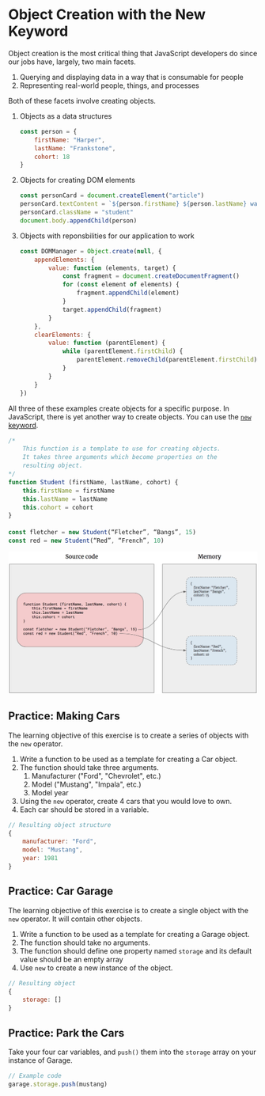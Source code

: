 # Object Creation with the New Keyword

Object creation is the most critical thing that JavaScript developers do since our jobs have, largely, two main facets.

1. Querying and displaying data in a way that is consumable for people
1. Representing real-world people, things, and processes

Both of these facets involve creating objects.

1. Objects as a data structures
    ```js
    const person = {
        firstName: "Harper",
        lastName: "Frankstone",
        cohort: 18
    }
    ```
1. Objects for creating DOM elements
    ```js
    const personCard = document.createElement("article")
    personCard.textContent = `${person.firstName} ${person.lastName} was in cohort ${18}`
    personCard.className = "student"
    document.body.appendChild(person)
    ```
1. Objects with reponsbilities for our application to work
    ```js
    const DOMManager = Object.create(null, {
        appendElements: {
            value: function (elements, target) {
                const fragment = document.createDocumentFragment()
                for (const element of elements) {
                    fragment.appendChild(element)
                }
                target.appendChild(fragment)
            }
        },
        clearElements: {
            value: function (parentElement) {
                while (parentElement.firstChild) {
                    parentElement.removeChild(parentElement.firstChild)
                }
            }
        }
    })
    ```

All three of these examples create objects for a specific purpose. In JavaScript, there is yet another way to create objects. You can use the [`new` keyword](https://developer.mozilla.org/en-US/docs/Web/JavaScript/Reference/Operators/new).

```js
/*
    This function is a template to use for creating objects.
    It takes three arguments which become properties on the
    resulting object.
*/
function Student (firstName, lastName, cohort) {
    this.firstName = firstName
    this.lastName = lastName
    this.cohort = cohort
}

const fletcher = new Student(“Fletcher”, “Bangs”, 15)
const red = new Student(“Red”, “French”, 10)
```

![creating objects in memory with the new keyword](./images/object-creation.png)

## Practice: Making Cars

The learning objective of this exercise is to create a series of objects with the `new` operator.

1. Write a function to be used as a template for creating a Car object.
1. The function should take three arguments.
    1. Manufacturer ("Ford", "Chevrolet", etc.)
    1. Model ("Mustang", "Impala", etc.)
    1. Model year
1. Using the `new` operator, create 4 cars that you would love to own.
1. Each car should be stored in a variable.

```js
// Resulting object structure
{
    manufacturer: "Ford",
    model: "Mustang",
    year: 1981
}
```

## Practice: Car Garage

The learning objective of this exercise is to create a single object with the `new` operator. It will contain other objects.

1. Write a function to be used as a template for creating a Garage object.
1. The function should take no arguments.
1. The function should define one property named `storage` and its default value should be an empty array
1. Use `new` to create a new instance of the object.

```js
// Resulting object
{
    storage: []
}
```

## Practice: Park the Cars

Take your four car variables, and `push()` them into the `storage` array on your instance of Garage.

```js
// Example code
garage.storage.push(mustang)
```
